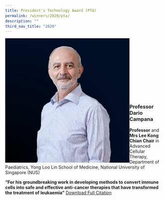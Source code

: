 ```yaml
---
title: President's Technology Award (PTA)
permalink: /winners/2020/pta/
description: ""
third_nav_title: "2020"
---
```

<img src="/images/Winners/2020/PTA-Prof%20Dario%20Campana.jpg" alt="Professor Dario Campana" style="width:400px" align="left"/><br/><br/><br/><br/><br/><br/><br/><br/><br/><br/><br/>

### **Professor Dario Campana**

<b>Professor</b> and <b>Mrs Lee Kong Chian Chair</b> in Advanced Cellular Therapy,  
Department of Paediatrics, Yong Loo Lin School of Medicine, National University of Singapore (NUS)

<b>“For his groundbreaking work in developing methods to convert immune cells into safe and effective anti-cancer therapies that have transformed the treatment of leukaemia”</b>
[Download Full Citation](/files/Winners/2020/2_PTA%20Prof%20Dario%20Campana.pdf)